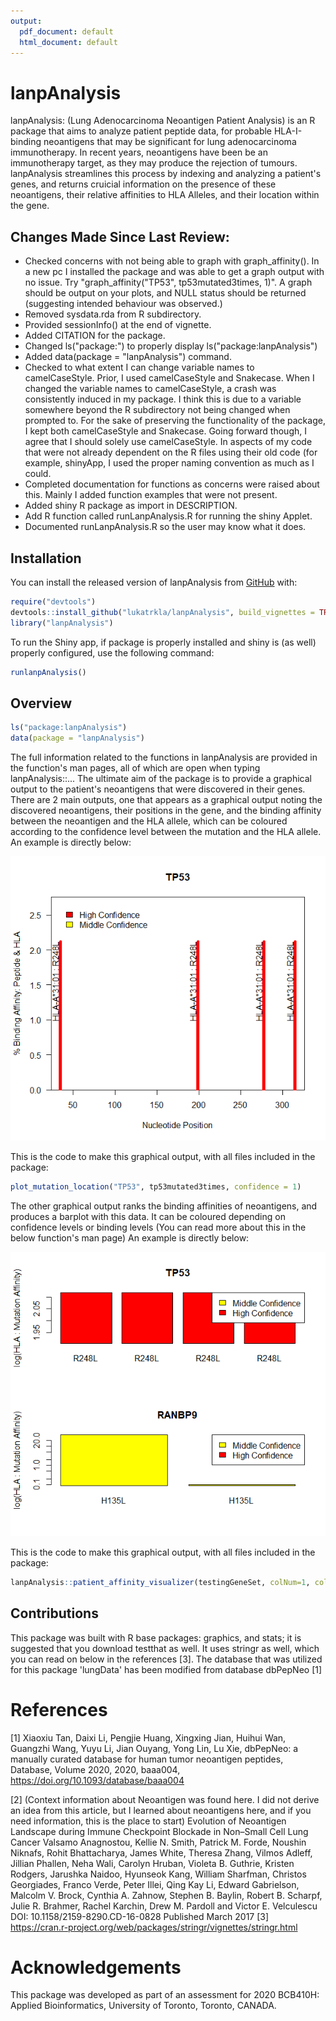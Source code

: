```yaml
---
output:
  pdf_document: default
  html_document: default
---
```


<!-- README.md is generated from README.Rmd. Please edit that file -->

# lanpAnalysis

<!-- badges: start -->

<!-- badges: end -->

lanpAnalysis: (Lung Adenocarcinoma Neoantigen Patient Analysis) is an R package 
that aims to analyze patient peptide data, for probable HLA-I-binding neoantigens
that may be significant for lung adenocarcinoma immunotherapy. In recent years,
neoantigens have been be an immunotherapy target, as they may produce the 
rejection of tumours. lanpAnalysis streamlines this process by indexing and 
analyzing a patient's genes, and returns cruicial information on the presence
of these neoantigens, their relative affinities to HLA Alleles, and their 
location within the gene. 

## Changes Made Since Last Review:
* Checked concerns with not being able to graph with graph_affinity(). In a new pc I installed the package and was able to get a graph output with no issue. Try "graph_affinity("TP53", tp53mutated3times, 1)". A graph should be output on your plots, and NULL status should be returned (suggesting intended behaviour was observed.)
* Removed sysdata.rda from R subdirectory.
* Provided sessionInfo() at the end of vignette.
* Added CITATION for the package.
* Changed ls("package:") to properly display ls("package:lanpAnalysis")
* Added data(package = "lanpAnalysis") command.
* Checked to what extent I can change variable names to camelCaseStyle. Prior, I used camelCaseStyle and Snakecase. When I changed the variable names to camelCaseStyle, a crash was consistently induced in my package. I think this is due to a variable somewhere beyond the R subdirectory not being changed when prompted to. For the sake of preserving the functionality of the package, I kept both camelCaseStyle and Snakecase. Going forward though, I agree that I should solely use camelCaseStyle. In aspects of my code that were not already dependent on the R files using their old code (for example, shinyApp, I used the proper naming convention as much as I could.
* Completed documentation for functions as concerns were raised about this. Mainly I added function examples that were not present.
* Added shiny R package as import in DESCRIPTION.
* Add R function called runLanpAnalysis.R for running the shiny Applet.
* Documented runLanpAnalysis.R so the user may know what it does.

## Installation

You can install the released version of lanpAnalysis from
[GitHub](https://github.com/) with:

``` r
require("devtools")
devtools::install_github("lukatrkla/lanpAnalysis", build_vignettes = TRUE)
library("lanpAnalysis")
```
To run the Shiny app, if package is properly installed and shiny is (as well)
properly configured, use the following command:
``` r
runlanpAnalysis()
```
## Overview

``` r
ls("package:lanpAnalysis")
data(package = "lanpAnalysis")
```

The full information related to the functions in lanpAnalysis are provided in
the function's man pages, all of which are open when typing lanpAnalysis::...
The ultimate aim of the package is to provide a graphical output to the
patient's neoantigens that were discovered in their genes. 
There are 2 main outputs, one that appears as a graphical output noting the 
discovered neoantigens, their positions in the gene, and the binding affinity 
between the neoantigen and the HLA allele, which can be coloured according to the confidence level
between the mutation and the HLA allele. An example is directly below:

![](./inst/extdata/location_plot.png)


This is the code to make this graphical output, with all files included in the
package:

``` r
plot_mutation_location("TP53", tp53mutated3times, confidence = 1)
```
The other graphical output ranks the binding affinities of neoantigens, and produces
a barplot with this data. It can be coloured depending on confidence levels or
binding levels (You can read more about this in the below function's man page)
 An example is directly below:

![](./inst/extdata/plotWithConfidence.png)


This is the code to make this graphical output, with all files included in the
package:

``` r
lanpAnalysis::patient_affinity_visualizer(testingGeneSet, colNum=1, colorFlag=2)
```
## Contributions

This package was built with R base packages: graphics, and stats; it is suggested
that you download testthat as well. It uses stringr as well, which you can read 
on below in the references [3]. The database that was utilized for this package
'lungData' has been modified from database dbPepNeo [1]

# References

[1] 
Xiaoxiu Tan, Daixi Li, Pengjie Huang, Xingxing Jian, Huihui Wan, Guangzhi Wang, Yuyu Li, Jian
Ouyang, Yong Lin, Lu Xie, dbPepNeo: a manually curated database for human tumor neoantigen
peptides, Database, Volume 2020, 2020, baaa004, https://doi.org/10.1093/database/baaa004

[2] (Context information about Neoantigen was found here. I did not derive an idea from this
article, but I learned about neoantigens here, and if you need information, this is the place to start)
Evolution of Neoantigen Landscape during Immune Checkpoint Blockade in Non–Small Cell Lung
Cancer Valsamo Anagnostou, Kellie N. Smith, Patrick M. Forde, Noushin Niknafs, Rohit Bhattacharya,
James White, Theresa Zhang, Vilmos Adleff, Jillian Phallen, Neha Wali, Carolyn Hruban, Violeta B.
Guthrie, Kristen Rodgers, Jarushka Naidoo, Hyunseok Kang, William Sharfman, Christos Georgiades,
Franco Verde, Peter Illei, Qing Kay Li, Edward Gabrielson, Malcolm V. Brock, Cynthia A. Zahnow,
Stephen B. Baylin, Robert B. Scharpf, Julie R. Brahmer, Rachel Karchin, Drew M. Pardoll and Victor
E. Velculescu DOI: 10.1158/2159-8290.CD-16-0828 Published March 2017
[3] 
https://cran.r-project.org/web/packages/stringr/vignettes/stringr.html

# Acknowledgements

This package was developed as part of an assessment for 2020
BCB410H: Applied Bioinformatics, University of Toronto, Toronto,
CANADA.
